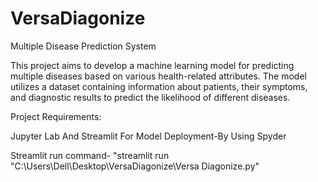 # VersaDiagonize
Multiple Disease Prediction System

This project aims to develop a machine learning model for predicting multiple diseases based on various health-related attributes. The model utilizes a dataset containing information about patients, their symptoms, and diagnostic results to predict the likelihood of different diseases.

Project Requirements:

Jupyter Lab And
Streamlit For Model Deployment-By Using Spyder

Streamlit run command- "streamlit run "C:\Users\Dell\Desktop\VersaDiagonize\Versa Diagonize.py"
